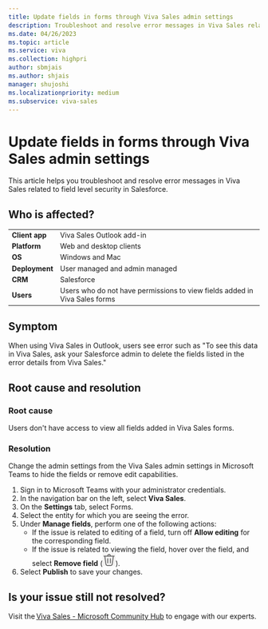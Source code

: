 ```yaml
---
title: Update fields in forms through Viva Sales admin settings
description: Troubleshoot and resolve error messages in Viva Sales related to field level security in Salesforce.
ms.date: 04/26/2023
ms.topic: article
ms.service: viva
ms.collection: highpri
author: sbmjais
ms.author: shjais
manager: shujoshi
ms.localizationpriority: medium
ms.subservice: viva-sales
---
```


# Update fields in forms through Viva Sales admin settings

This article helps you troubleshoot and resolve error messages in Viva Sales related to field level security in Salesforce.

## Who is affected?

|  |  |
|---------|---------|
|**Client app**     |  Viva Sales Outlook add-in        |
|**Platform**     | Web and desktop clients         |
|**OS**     | Windows and Mac         |
|**Deployment**     | User managed and admin managed       |
|**CRM**     | Salesforce        |
|**Users**     | Users who do not have permissions to view fields added in Viva Sales forms   |


## Symptom

When using Viva Sales in Outlook, users see error such as "To see this data in Viva Sales, ask your Salesforce admin to delete the fields listed in the error details from Viva Sales."

## Root cause and resolution

### Root cause

Users don't have access to view all fields added in Viva Sales forms.

### Resolution

Change the admin settings from the Viva Sales admin settings in Microsoft Teams to hide the fields or remove edit capabilities.

1. Sign in to Microsoft Teams with your administrator credentials.
2. In the navigation bar on the left, select **Viva Sales**.
3. On the **Settings** tab, select Forms.
4. Select the entity for which you are seeing the error.
5. Under **Manage fields**, perform one of the following actions:
    - If the issue is related to editing of a field, turn off **Allow editing** for the corresponding field.
    - If the issue is related to viewing the field, hover over the field, and select **Remove field** (![Delete icon.](media/delete-icon.png "Delete icon")).
6. Select **Publish** to save your changes.

## Is your issue still not resolved?

Visit the [Viva Sales - Microsoft Community Hub](https://techcommunity.microsoft.com/t5/viva-sales/bd-p/VivaSales) to engage with our experts.
